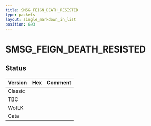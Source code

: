 ```yaml
---
title: SMSG_FEIGN_DEATH_RESISTED
type: packets
layout: single_markdown_in_list
position: 693
---
```


# SMSG_FEIGN_DEATH_RESISTED

## Status

Version | Hex | Comment
---------- | ---------- | ---------- 
Classic |  |  
TBC |  |  
WotLK |  |  
Cata |  |  
